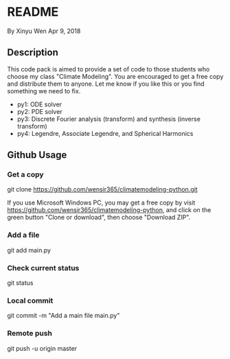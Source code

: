 # README

By Xinyu Wen
Apr 9, 2018

## Description

This code pack is aimed to provide a set of code to those students who choose my class "Climate Modeling". You are encouraged to get a free copy and distribute them to anyone. Let me know if you like this or you find something we need to fix.

  * py1: ODE solver
  * py2: PDE solver
  * py3: Discrete Fourier analysis (transform) and synthesis (inverse transform)
  * py4: Legendre, Associate Legendre, and Spherical Harmonics

## Github Usage

### Get a copy
git clone https://github.com/wensir365/climatemodeling-python.git

If you use Microsoft Windows PC, you may get a free copy by visit https://github.com/wensir365/climatemodeling-python, and click on the green button "Clone or download", then choose "Download ZIP".

### Add a file
git add main.py

### Check current status
git status

### Local commit
git commit -m "Add a main file main.py"

### Remote push
git push -u origin master


